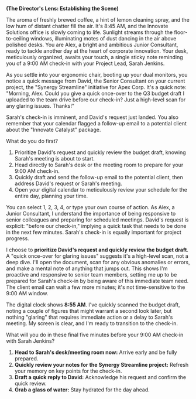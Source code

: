 


**(The Director's Lens: Establishing the Scene)**

The aroma of freshly brewed coffee, a hint of lemon cleaning spray, and the low hum of distant chatter fill the air. It's 8:45 AM, and the Innovate Solutions office is slowly coming to life. Sunlight streams through the floor-to-ceiling windows, illuminating motes of dust dancing in the air above polished desks. You are Alex, a bright and ambitious Junior Consultant, ready to tackle another day at the heart of corporate innovation. Your desk, meticulously organized, awaits your touch, a single sticky note reminding you of a 9:00 AM check-in with your Project Lead, Sarah Jenkins.

As you settle into your ergonomic chair, booting up your dual monitors, you notice a quick message from David, the Senior Consultant on your current project, the "Synergy Streamline" initiative for Apex Corp. It's a quick note: "Morning, Alex. Could you give a quick once-over to the Q3 budget draft I uploaded to the team drive before our check-in? Just a high-level scan for any glaring issues. Thanks!"

Sarah's check-in is imminent, and David's request just landed. You also remember that your calendar flagged a follow-up email to a potential client about the "Innovate Catalyst" package.

What do you do first?

1.  Prioritize David's request and quickly review the budget draft, knowing Sarah's meeting is about to start.
2.  Head directly to Sarah's desk or the meeting room to prepare for your 9:00 AM check-in.
3.  Quickly draft and send the follow-up email to the potential client, then address David's request or Sarah's meeting.
4.  Open your digital calendar to meticulously review your schedule for the entire day, planning your time.

You can select 1, 2, 3, 4, or type your own course of action.
As Alex, a Junior Consultant, I understand the importance of being responsive to senior colleagues and preparing for scheduled meetings. David's request is explicit: "before our check-in," implying a quick task that needs to be done in the next few minutes. Sarah's check-in is equally important for project progress.

I choose to **prioritize David's request and quickly review the budget draft**. A "quick once-over for glaring issues" suggests it's a high-level scan, not a deep dive. I'll open the document, scan for any obvious anomalies or errors, and make a mental note of anything that jumps out. This shows I'm proactive and responsive to senior team members, setting me up to be prepared for Sarah's check-in by being aware of this immediate team need. The client email can wait a few more minutes; it's not time-sensitive to the 9:00 AM window.

The digital clock shows **8:55 AM**. I've quickly scanned the budget draft, noting a couple of figures that might warrant a second look later, but nothing "glaring" that requires immediate action or a delay to Sarah's meeting. My screen is clear, and I'm ready to transition to the check-in.

What will you do in these final five minutes before your 9:00 AM check-in with Sarah Jenkins?

1.  **Head to Sarah's desk/meeting room now:** Arrive early and be fully prepared.
2.  **Quickly review your notes for the Synergy Streamline project:** Refresh your memory on key points for the check-in.
3.  **Draft a quick reply to David:** Acknowledge his request and confirm the quick review.
4.  **Grab a glass of water:** Stay hydrated for the day ahead.